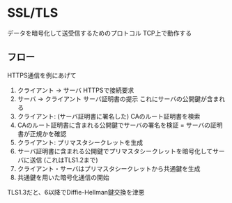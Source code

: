 # SSL/TLS
データを暗号化して送受信するためのプロトコル
TCP上で動作する

## フロー
HTTPS通信を例にあげて
1. クライアント → サーバ HTTPSで接続要求
2. サーバ → クライアント サーバ証明書の提示 これにサーバの公開鍵が含まれる
3. クライアント: (サーバ証明書に署名した) CAのルート証明書を検索
4. CAのルート証明書に含まれる公開鍵でサーバの署名を検証 = サーバの証明書が正規かを確認
5. クライアント: プリマスタシークレットを生成
6. サーバ証明書に含まれる公開鍵でプリマスタシークレットを暗号化してサーバに送信 (これはTLS1.2まで)
7. クライアント・サーバはプリマスタシークレットから共通鍵を生成
8. 共通鍵を用いた暗号化通信の開始

TLS1.3だと、6以降でDiffie-Hellman鍵交換を津悪

